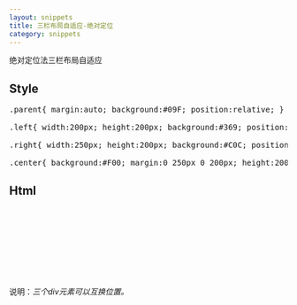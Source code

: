 ```yaml
---
layout: snippets
title: 三栏布局自适应-绝对定位
category: snippets
---
```


绝对定位法三栏布局自适应

## Style

<pre data-language="css">
.parent{ margin:auto; background:#09F; position:relative; }

.left{ width:200px; height:200px; background:#369; position:absolute; left:0; top:0; }

.right{ width:250px; height:200px; background:#C0C; position:absolute; right:0; top:0; }

.center{ background:#F00; margin:0 250px 0 200px; height:200px; }
</pre>

## Html

<pre data-language="html">
<div class="parent">
    <div class="center"></div>
    <div class="left"></div>
    <div class="right"></div>
</div>
</pre>

说明：*三个div元素可以互换位置。*